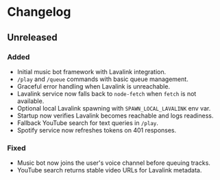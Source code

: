 # Changelog

## Unreleased
### Added
- Initial music bot framework with Lavalink integration.
- `/play` and `/queue` commands with basic queue management.
- Graceful error handling when Lavalink is unreachable.
- Lavalink service now falls back to `node-fetch` when `fetch` is not available.
- Optional local Lavalink spawning with `SPAWN_LOCAL_LAVALINK` env var.
- Startup now verifies Lavalink becomes reachable and logs readiness.
- Fallback YouTube search for text queries in `/play`.
- Spotify service now refreshes tokens on 401 responses.
### Fixed
- Music bot now joins the user's voice channel before queuing tracks.
- YouTube search returns stable video URLs for Lavalink metadata.
